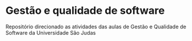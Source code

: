 <h1>Gestão e qualidade de software</h1>
<p>Repositório direcionado as atividades das aulas de Gestão e Qualidade de Software da Universidade São Judas</p>
